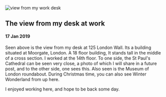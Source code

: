 <img src='https://firebasestorage.googleapis.com/v0/b/zaxisapp.appspot.com/o/IMG_4429.jpg?alt=media&token=112a5e93-2dc3-42a9-bfee-d067609cf1ee' title='view from my work desk' class='post-first-image img-portrait' />

## The view from my desk at work
#### 17 Jan 2019

Seen above is the view from my desk at 125 London Wall. Its a building situated at Moorgate, London. A 18 floor building, It stands tall in the middle of a cross section. I worked at the 14th floor. To one side, the St Paul's Cathedral can be seen very close, a photo of which I will share in a future post, and to the other side, one sees this. Also seen is the Museum of London roundabout. During Christmas time, you can also see Winter Wonderland from up here.

I enjoyed working here, and hope to be back some day.
